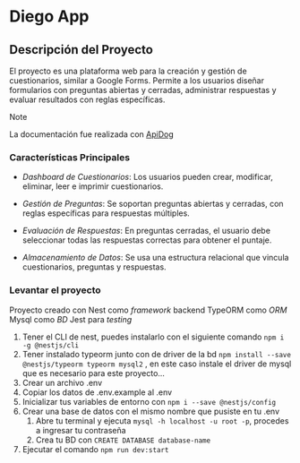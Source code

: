 # Diego App

## Descripción del Proyecto

El proyecto es una plataforma web para la creación y gestión de cuestionarios, similar a Google Forms. Permite a los usuarios diseñar formularios con preguntas abiertas y cerradas, administrar respuestas y evaluar resultados con reglas específicas.

>[!NOTE]
La documentación fue realizada con [ApiDog](https://www.apidog.com/apidoc/shared-6467f32f-c0e5-42b8-9cc6-7c383e4ab86e/doc-831627)

### Características Principales

- *Dashboard de Cuestionarios*: Los usuarios pueden crear, modificar, eliminar, leer e imprimir cuestionarios.

- *Gestión de Preguntas*: Se soportan preguntas abiertas y cerradas, con reglas específicas para respuestas múltiples.

- *Evaluación de Respuestas*: En preguntas cerradas, el usuario debe seleccionar todas las respuestas correctas para obtener el puntaje.

- *Almacenamiento de Datos*: Se usa una estructura relacional que vincula cuestionarios, preguntas y respuestas.

### Levantar el proyecto

Proyecto creado con Nest como *framework* backend
TypeORM como *ORM*
Mysql como *BD*
Jest para *testing*

1. Tener el CLI de nest, puedes instalarlo con el siguiente comando `npm i -g @nestjs/cli`
2. Tener instalado typeorm junto con de driver de la bd `npm install --save @nestjs/typeorm typeorm mysql2` , en este caso instale el driver de mysql que es necesario para este proyecto...
3. Crear un archivo .env
4. Copiar los datos de .env.example al .env
5. Inicializar tus variables de entorno con `npm i --save @nestjs/config`
6. Crear una base de datos con el mismo nombre que pusiste en tu .env
   1. Abre tu terminal y ejecuta `mysql -h localhost -u root -p`, procedes a ingresar tu contraseña
   2. Crea tu BD con `CREATE DATABASE database-name`
7. Ejecutar el comando `npm run dev:start`
